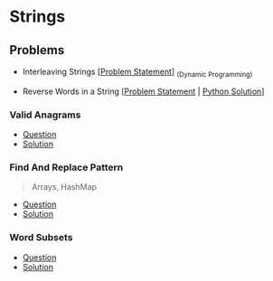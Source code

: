 # Strings

## Problems

- Interleaving Strings [[Problem Statement](https://leetcode.com/problems/interleaving-string/)]  <sub> (Dynamic Programming)</sub> 

- Reverse Words in a String [[Problem Statement](https://leetcode.com/problems/reverse-words-in-a-string/) | [Python Solution](/CompetitiveProgramming/Strings/reverseWordsInAString.py)] 



### Valid Anagrams

- [Question](https://leetcode.com/problems/valid-anagram/)
- [Solution](/CompetitiveProgramming/Strings/validAnagrams.py)

### Find And Replace Pattern

> Arrays, HashMap

- [Question](https://leetcode.com/problems/find-and-replace-pattern/)
- [Solution](/CompetitiveProgramming/Strings/findAndReplacePatterns.py)

### Word Subsets 

- [Question](https://leetcode.com/problems/word-subsets/)
- [Solution](/CompetitiveProgramming/Strings/wordSubsets.py)